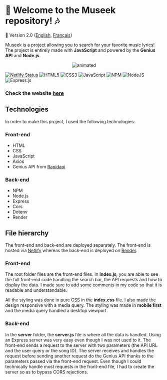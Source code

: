 # :musical_note: Welcome to the Museek repository! :notes:
🚀 Version 2.0 ([English](https://github.com/naomi-lgt/Museek-2023/blob/main/README.md), [Français](https://github.com/naomi-lgt/Museek-2023/blob/main/README.fr.md))

Museek is a project allowing you to search for your favorite music lyrics! The project is entirely made with **JavaScript**  and powered by the **Genius API** and **Node.js**.

<div align="center">
  <img src="https://s5.gifyu.com/images/S8Dz2.gif" alt="animated" />
</div>

[![Netlify Status](https://api.netlify.com/api/v1/badges/18e1a43d-de03-49e5-9cce-54dfb8038f06/deploy-status)](https://app.netlify.com/sites/museek2023/deploys)
![HTML5](https://img.shields.io/badge/html5-%23E34F26.svg?style=for-the-badge&logo=html5&logoColor=white)
![CSS3](https://img.shields.io/badge/css3-%231572B6.svg?style=for-the-badge&logo=css3&logoColor=white)
![JavaScript](https://img.shields.io/badge/javascript-%23323330.svg?style=for-the-badge&logo=javascript&logoColor=%23F7DF1E) 
![NPM](https://img.shields.io/badge/NPM-%23000000.svg?style=for-the-badge&logo=npm&logoColor=white)
![NodeJS](https://img.shields.io/badge/node.js-6DA55F?style=for-the-badge&logo=node.js&logoColor=white)
![Express.js](https://img.shields.io/badge/express.js-%23404d59.svg?style=for-the-badge&logo=express&logoColor=%2361DAFB)

### Check the website [here](https://museek2023.netlify.app)

## Technologies
In order to make this project, I used the following technologies:


### Front-end
- HTML
- CSS
- JavaScript
- Axios
- Genius API from [Rapidapi](https://rapidapi.com/Glavier/api/genius-song-lyrics1/)

### Back-end
- NPM
- Node.js
- Express
- Cors
- Dotenv
- Render

## File hierarchy
The front-end and back-end are deployed separately. The front-end is hosted via [Netlify](https://www.netlify.com) whereas the back-end is deployed on [Render](https://render.com).

### Front-end
The root folder files are the front-end files. In **index.js**, you are able to see the full front-end code handling the search bar, the API requests and how to display the data. I made sure to add some comments in my code so that it is readable and understandable.

All the styling was done in pure CSS in the **index.css** file. I also made the design responsive with a media query. The styling was made in **mobile first** and the media query handled a desktop viewport.

### Back-end
In the **server** folder, the **server.js** file is where all the data is handled. Using an Express server was very easy even though I was not used to it. The front-end sends a request to the server with two parameters (the API URL and the user query or the song ID). The server receives and handles the request before sending another request do the Genius API thanks to the parameters passed via the front-end request. Even though I could technically handle most requests in the front-end file, I had to create the server so as to bypass CORS rejections.